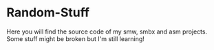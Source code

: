 # Random-Stuff
Here you will find the source code of my smw, smbx and asm projects. Some stuff might be broken but I'm still learning!
